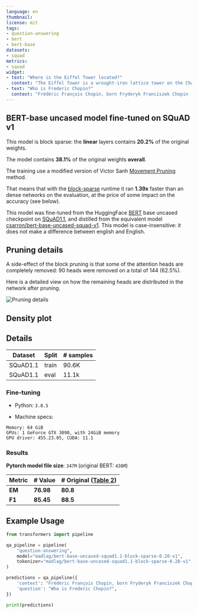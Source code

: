 ```yaml
---
language: en
thumbnail: 
license: mit
tags:
- question-answering
- bert
- bert-base
datasets:
- squad
metrics:
- squad
widget:
- text: "Where is the Eiffel Tower located?"
  context: "The Eiffel Tower is a wrought-iron lattice tower on the Champ de Mars in Paris, France. It is named after the engineer Gustave Eiffel, whose company designed and built the tower."
- text: "Who is Frederic Chopin?"
  context: "Frédéric François Chopin, born Fryderyk Franciszek Chopin (1 March 1810 – 17 October 1849), was a Polish composer and virtuoso pianist of the Romantic era who wrote primarily for solo piano."
---
```


## BERT-base uncased model fine-tuned on SQuAD v1

This model is block sparse: the **linear** layers contains **20.2%** of the original weights.


The model contains **38.1%** of the original weights **overall**.

The training use a modified version of Victor Sanh [Movement Pruning](https://arxiv.org/abs/2005.07683) method.

That means that with the [block-sparse](https://github.com/huggingface/pytorch_block_sparse) runtime it ran **1.39x** faster than an dense networks on the evaluation, at the price of some impact on the accuracy (see below).



This model was fine-tuned from the HuggingFace [BERT](https://www.aclweb.org/anthology/N19-1423/) base uncased checkpoint on [SQuAD1.1](https://rajpurkar.github.io/SQuAD-explorer), and distilled from the equivalent model [csarron/bert-base-uncased-squad-v1](https://huggingface.co/csarron/bert-base-uncased-squad-v1).
This model is case-insensitive: it does not make a difference between english and English.

## Pruning details
A side-effect of the block pruning is that some of the attention heads are completely removed: 90 heads were removed on a total of 144 (62.5%).

Here is a detailed view on how the remaining heads are distributed in the network after pruning.

![Pruning details](https://huggingface.co/madlag/bert-base-uncased-squad1.1-block-sparse-0.20-v1/raw/main/model_card/pruning.svg)

## Density plot

<script src="/madlag/bert-base-uncased-squad1.1-block-sparse-0.20-v1/raw/main/model_card/density.js" id="ddbad516-679a-400d-9e28-0182fd89b188"></script>

## Details

| Dataset  | Split | # samples |
| -------- | ----- | --------- |
| SQuAD1.1 | train | 90.6K      |
| SQuAD1.1 | eval  | 11.1k     |

### Fine-tuning
- Python: `3.8.5`

- Machine specs: 

```CPU: Intel(R) Core(TM) i7-6700K CPU
Memory: 64 GiB
GPUs: 1 GeForce GTX 3090, with 24GiB memory
GPU driver: 455.23.05, CUDA: 11.1
```


### Results

**Pytorch model file size**: `347M` (original BERT: `438M`)

| Metric | # Value   | # Original ([Table 2](https://www.aclweb.org/anthology/N19-1423.pdf))|
| ------ | --------- | --------- |
| **EM** | **76.98** | **80.8** |
| **F1** | **85.45** | **88.5** |

## Example Usage

```python
from transformers import pipeline

qa_pipeline = pipeline(
    "question-answering",
    model="madlag/bert-base-uncased-squad1.1-block-sparse-0.20-v1",
    tokenizer="madlag/bert-base-uncased-squad1.1-block-sparse-0.20-v1"
)

predictions = qa_pipeline({
    'context': "Frédéric François Chopin, born Fryderyk Franciszek Chopin (1 March 1810 – 17 October 1849), was a Polish composer and virtuoso pianist of the Romantic era who wrote primarily for solo piano.",
    'question': "Who is Frederic Chopin?",
})

print(predictions)
```